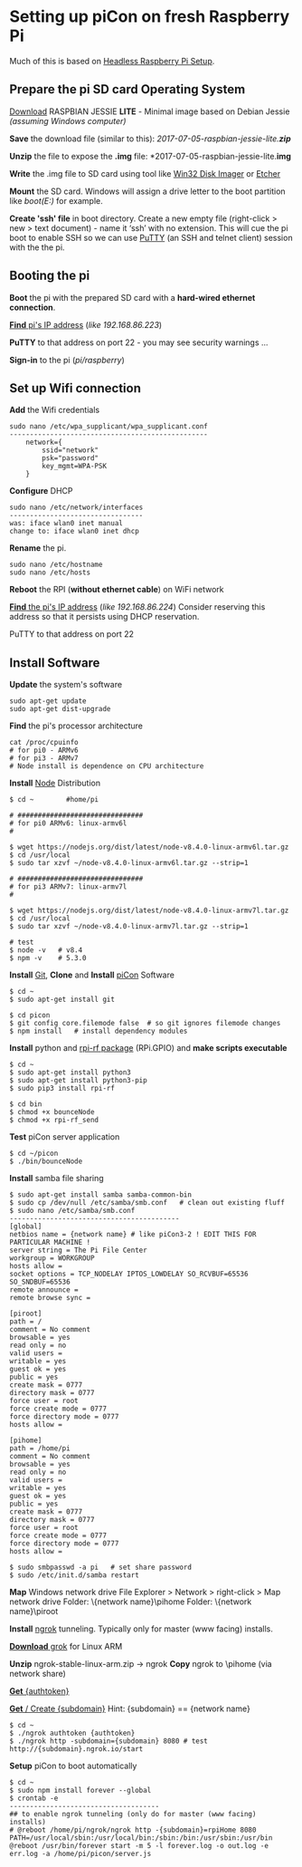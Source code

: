 Setting up piCon on fresh Raspberry Pi
======================================

Much of this is based on [Headless Raspberry Pi Setup](https://hackernoon.com/raspberry-pi-headless-install-462ccabd75d0).

Prepare the pi SD card Operating System
---------------------------------------

[Download](https://www.raspberrypi.org/downloads/raspbian/) RASPBIAN JESSIE **LITE** - Minimal image based on Debian Jessie *(assuming Windows computer)*

**Save** the download file (similar to this):  *2017-07-05-raspbian-jessie-lite.**zip***

**Unzip** the file to expose the **.img** file:  *2017-07-05-raspbian-jessie-lite.**img**

**Write** the .img file to SD card using tool like [Win32 Disk Imager](https://sourceforge.net/projects/win32diskimager/) or [Etcher](https://etcher.io/)

**Mount** the SD card.  Windows will assign a drive letter to the boot partition like *boot(E:)* for example.

**Create 'ssh' file** in boot directory.  Create a new empty file (right-click > new > text document) - name it ‘ssh’ with no extension.  This will cue the pi boot to enable SSH so we can use [PuTTY](http://www.putty.org/) (an SSH and telnet client) session with the the pi. 

Booting the pi
--------------

**Boot** the pi  with the prepared SD card with a **hard-wired ethernet connection**.

[**Find**  pi's IP address](https://www.raspberrypi.org/documentation/remote-access/ip-address.md) (*like 192.168.86.223*)

**PuTTY** to that address on port 22 - you may see security warnings ...

**Sign-in** to the pi (*pi/raspberry*)

Set up Wifi connection
----------------------

**Add** the Wifi credentials

    sudo nano /etc/wpa_supplicant/wpa_supplicant.conf
    -------------------------------------------------
	    network={
	        ssid="network"
	        psk="password"
	        key_mgmt=WPA-PSK
        }

   
   **Configure** DHCP

    sudo nano /etc/network/interfaces
    --------------------------------- 
    was: iface wlan0 inet manual
    change to: iface wlan0 inet dhcp

**Rename** the pi.

    sudo nano /etc/hostname 
    sudo nano /etc/hosts

**Reboot** the RPI (**without ethernet cable**) on WiFi network

[**Find** the pi's IP address](https://www.raspberrypi.org/documentation/remote-access/ip-address.md) (*like 192.168.86.224*)
Consider reserving this address so that it persists using DHCP reservation.

PuTTY to that address on port 22

Install Software
----------------

 
**Update** the system's software

    sudo apt-get update
    sudo apt-get dist-upgrade


**Find** the pi's processor architecture
	

    cat /proc/cpuinfo
    # for pi0 - ARMv6
    # for pi3 - ARMv7
    # Node install is dependence on CPU architecture



**Install** [Node](https://nodejs.org/dist/latest/) Distribution

    $ cd ~        #home/pi
    
    # ###############################
    # for pi0 ARMv6: linux-armv6l
	# 
	
	$ wget https://nodejs.org/dist/latest/node-v8.4.0-linux-armv6l.tar.gz
    $ cd /usr/local
	$ sudo tar xzvf ~/node-v8.4.0-linux-armv6l.tar.gz --strip=1

    # ###############################
    # for pi3 ARMv7: linux-armv7l
    #
    
    $ wget https://nodejs.org/dist/latest/node-v8.4.0-linux-armv7l.tar.gz
    $ cd /usr/local
    $ sudo tar xzvf ~/node-v8.4.0-linux-armv7l.tar.gz --strip=1
	
	# test
	$ node -v   # v8.4
	$ npm -v    # 5.3.0
	

**Install** [Git](https://nodejs.org/dist/latest/), **Clone** and **Install** [piCon](https://github.com/jmucci/piCon) Software

    $ cd ~
    $ sudo apt-get install git

    $ cd picon
    $ git config core.filemode false  # so git ignores filemode changes
    $ npm install   # install dependency modules
    
**Install** python  and [rpi-rf package](https://pypi.python.org/pypi/rpi-rf) (RPi.GPIO) and **make scripts executable**

    $ cd ~
    $ sudo apt-get install python3
    $ sudo apt-get install python3-pip
    $ sudo pip3 install rpi-rf
    
	$ cd bin
	$ chmod +x bounceNode
    $ chmod +x rpi-rf_send
    

**Test** piCon server application

    $ cd ~/picon
    $ ./bin/bounceNode

**Install** samba file sharing

    $ sudo apt-get install samba samba-common-bin
	$ sudo cp /dev/null /etc/samba/smb.conf   # clean out existing fluff
	$ sudo nano /etc/samba/smb.conf
	------------------------------------------
	[global]
	netbios name = {network name} # like piCon3-2 ! EDIT THIS FOR PARTICULAR MACHINE !
	server string = The Pi File Center
	workgroup = WORKGROUP
	hosts allow =
	socket options = TCP_NODELAY IPTOS_LOWDELAY SO_RCVBUF=65536 SO_SNDBUF=65536
	remote announce =
	remote browse sync =
	
	[piroot]
	path = /
	comment = No comment
	browsable = yes
	read only = no
	valid users =
	writable = yes
	guest ok = yes
	public = yes
	create mask = 0777
	directory mask = 0777
	force user = root
	force create mode = 0777
	force directory mode = 0777
	hosts allow =
	
	[pihome]
	path = /home/pi
	comment = No comment
	browsable = yes
	read only = no
	valid users =
	writable = yes
	guest ok = yes
	public = yes
	create mask = 0777
	directory mask = 0777
	force user = root
	force create mode = 0777
	force directory mode = 0777
	hosts allow =

	$ sudo smbpasswd -a pi   # set share password
	$ sudo /etc/init.d/samba restart

**Map** Windows network drive
    File Explorer > Network > right-click > Map network drive
    Folder: \\{network name}\pihome
    Folder: \\{network name}\piroot


**Install** [ngrok](httpngrok.com/) tunneling. Typically only for master (www facing) installs.

[**Download** grok](https://ngrok.com/download) for Linux ARM 

**Unzip** ngrok-stable-linux-arm.zip -> ngrok
**Copy** ngrok to \pihome (via network share)

[**Get** {authtoken}](https://dashboard.ngrok.com/auth)

[**Get** / Create {subdomain}](https://dashboard.ngrok.com/reserved) 
Hint: {subdomain} == {network name}

	$ cd ~
	$ ./ngrok authtoken {authtoken}
	$ ./ngrok http -subdomain={subdomain} 8080 # test http://{subdomain}.ngrok.io/start
 

**Setup** piCon to boot automatically 

    $ cd ~
    $ sudo npm install forever --global
    $ crontab -e
    -------------------------------------
    ## to enable ngrok tunneling (only do for master (www facing) installs)
    # @reboot /home/pi/ngrok/ngrok http -{subdomain}=rpiHome 8080
    PATH=/usr/local/sbin:/usr/local/bin:/sbin:/bin:/usr/sbin:/usr/bin
    @reboot /usr/bin/forever start -m 5 -l forever.log -o out.log -e err.log -a /home/pi/picon/server.js


